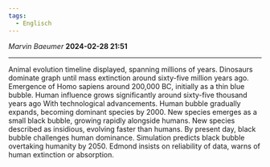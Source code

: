 ```yaml
---
tags:
  - Englisch
---
```

*Marvin Baeumer* **2024-02-28 21:51**

---
Animal evolution timeline displayed, spanning millions of years.
Dinosaurs dominate graph until mass extinction around sixty-five million years ago.
Emergence of Homo sapiens around 200,000 BC, initially as a thin blue bubble.
Human influence grows significantly around sixty-five thousand years ago With
technological advancements.
Human bubble gradually expands, becoming dominant species by 2000.
New species emerges as a small black bubble, growing rapidly alongside humans.
New species described as insidious, evolving faster than humans.
By present day, black bubble challenges human dominance.
Simulation predicts black bubble overtaking humanity by 2050.
Edmond insists on reliability of data, warns of human extinction or absorption.